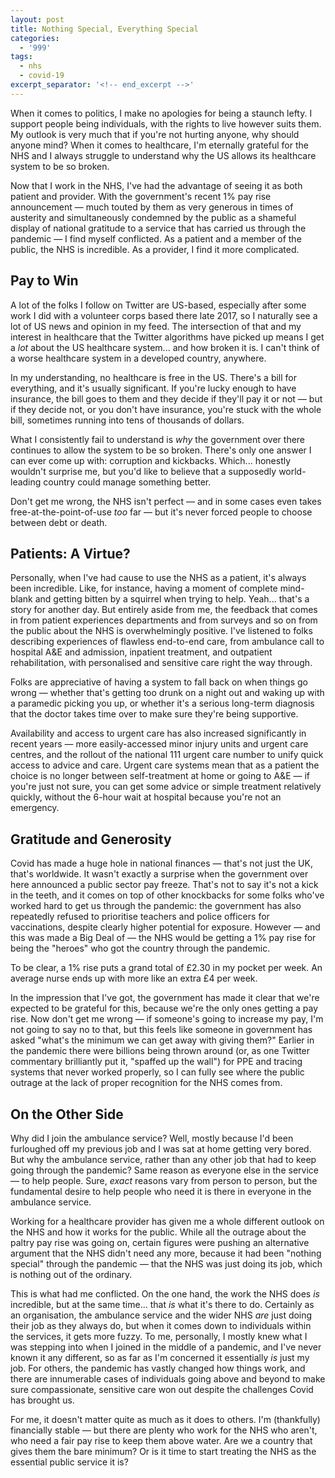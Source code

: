 ```yaml
---
layout: post
title: Nothing Special, Everything Special
categories:
  - '999'
tags:
  - nhs
  - covid-19
excerpt_separator: '<!-- end_excerpt -->'
---
```


When it comes to politics, I make no apologies for being a staunch lefty. I support people being individuals, with the
rights to live however suits them. My outlook is very much that if you're not hurting anyone, why should anyone mind?
When it comes to healthcare, I'm eternally grateful for the NHS and I always struggle to understand why the US allows
its healthcare system to be so broken.

Now that I work in the NHS, I've had the advantage of seeing it as both patient and provider. With the government's
recent 1% pay rise announcement &mdash; much touted by them as very generous in times of austerity and simultaneously
condemned by the public as a shameful display of national gratitude to a service that has carried us through the
pandemic &mdash; I find myself conflicted. As a patient and a member of the public, the NHS is incredible. As a
provider, I find it more complicated.

<!-- end_excerpt -->

## Pay to Win
A lot of the folks I follow on Twitter are US-based, especially after some work I did with a volunteer corps based there
late 2017, so I naturally see a lot of US news and opinion in my feed. The intersection of that and my interest in
healthcare that the Twitter algorithms have picked up means I get a _lot_ about the US healthcare system... and how
broken it is. I can't think of a worse healthcare system in a developed country, anywhere.

In my understanding, no healthcare is free in the US. There's a bill for everything, and it's usually significant. If
you're lucky enough to have insurance, the bill goes to them and they decide if they'll pay it or not &mdash; but if
they decide not, or you don't have insurance, you're stuck with the whole bill, sometimes running into tens of thousands
of dollars.

What I consistently fail to understand is _why_ the government over there continues to allow the system to be so broken.
There's only one answer I can ever come up with: corruption and kickbacks. Which... honestly wouldn't surprise me, but
you'd like to believe that a supposedly world-leading country could manage something better.

Don't get me wrong, the NHS isn't perfect &mdash; and in some cases even takes free-at-the-point-of-use _too_ far
&mdash; but it's never forced people to choose between debt or death.

## Patients: A Virtue?
Personally, when I've had cause to use the NHS as a patient, it's always been incredible. Like, for instance, having a
moment of complete mind-blank and getting bitten by a squirrel when trying to help. Yeah... that's a story for another
day. But entirely aside from me, the feedback that comes in from patient experiences departments and from surveys and so
on from the public about the NHS is overwhelmingly positive. I've listened to folks describing experiences of flawless
end-to-end care, from ambulance call to hospital A&amp;E and admission, inpatient treatment, and outpatient
rehabilitation, with personalised and sensitive care right the way through.

Folks are appreciative of having a system to fall back on when things go wrong &mdash; whether that's getting too drunk
on a night out and waking up with a paramedic picking you up, or whether it's a serious long-term diagnosis that the
doctor takes time over to make sure they're being supportive.

Availability and access to urgent care has also increased significantly in recent years &mdash; more easily-accessed
minor injury units and urgent care centres, and the rollout of the national 111 urgent care number to unify quick access
to advice and care. Urgent care systems mean that as a patient the choice is no longer between self-treatment at home or
going to A&amp;E &mdash; if you're just not sure, you can get some advice or simple treatment relatively quickly,
without the 6-hour wait at hospital because you're not an emergency.

## Gratitude and Generosity
Covid has made a huge hole in national finances &mdash; that's not just the UK, that's worldwide. It wasn't exactly a
surprise when the government over here announced a public sector pay freeze. That's not to say it's not a kick in the
teeth, and it comes on top of other knockbacks for some folks who've worked hard to get us through the pandemic: the
government has also repeatedly refused to prioritise teachers and police officers for vaccinations, despite clearly
higher potential for exposure. However &mdash; and this was made a Big Deal of &mdash; the NHS would be getting a 1% pay
rise for being the "heroes" who got the country through the pandemic.

To be clear, a 1% rise puts a grand total of £2.30 in my pocket per week. An average nurse ends up with more like an
extra £4 per week.

In the impression that I've got, the government has made it clear that we're expected to be grateful for this, because
we're the only ones getting a pay rise. Now don't get me wrong &mdash; if someone's going to increase my pay, I'm not
going to say no to that, but this feels like someone in government has asked "what's the minimum we can get away with
giving them?" Earlier in the pandemic there were billions being thrown around (or, as one Twitter commentary brilliantly
put it, "spaffed up the wall") for PPE and tracing systems that never worked properly, so I can fully see where the
public outrage at the lack of proper recognition for the NHS comes from.

## On the Other Side
Why did I join the ambulance service? Well, mostly because I'd been furloughed off my previous job and I was sat at home
getting very bored. But why the ambulance service, rather than any other job that had to keep going through the
pandemic? Same reason as everyone else in the service &mdash; to help people. Sure, _exact_ reasons vary from person to
person, but the fundamental desire to help people who need it is there in everyone in the ambulance service.

Working for a healthcare provider has given me a whole different outlook on the NHS and how it works for the public.
While all the outrage about the paltry pay rise was going on, certain figures were pushing an alternative argument that
the NHS didn't need any more, because it had been "nothing special" through the pandemic &mdash; that the NHS was just
doing its job, which is nothing out of the ordinary.

This is what had me conflicted. On the one hand, the work the NHS does _is_ incredible, but at the same time... that
_is_ what it's there to do. Certainly as an organisation, the ambulance service and the wider NHS _are_ just doing their
job as they always do, but when it comes down to individuals within the services, it gets more fuzzy. To me, personally,
I mostly knew what I was stepping into when I joined in the middle of a pandemic, and I've never known it any different,
so as far as I'm concerned it essentially _is_ just my job. For others, the pandemic has vastly changed how things work,
and there are innumerable cases of individuals going above and beyond to make sure compassionate, sensitive care won out
despite the challenges Covid has brought us.

For me, it doesn't matter quite as much as it does to others. I'm (thankfully) financially stable &mdash; but there are
plenty who work for the NHS who aren't, who need a fair pay rise to keep them above water. Are we a country that gives
them the bare minimum? Or is it time to start treating the NHS as the essential public service it is?
